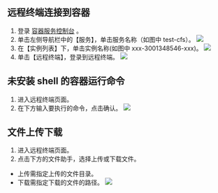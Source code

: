 ## 远程终端连接到容器
1. 登录 [容器服务控制台](http://console.tce.fsphere.cn/ccs) 。
2. 单击左侧导航栏中的【服务】，单击服务名称（如图中 test-cfs）。
![](https://mc.qcloudimg.com/static/img/e76aaac133d58cab5bb486af5d4fe8f8/image.png)
3. 在【实例列表】下，单击实例名称(如图中 xxx-3001348546-xxx)。
![](https://mc.qcloudimg.com/static/img/071d0a9a03556de5d89609ebfc9fe8b2/image.png)
4. 单击【远程终端】，登录到远程终端。
![](https://mc.qcloudimg.com/static/img/f25ceb97f938d6c904216c67a0fc7979/image.png)

## 未安装 shell 的容器运行命令
1. 进入远程终端页面。
2. 在下方输入要执行的命令，点击确认。
![](https://mc.qcloudimg.com/static/img/c833c1d4fee0f8ff3fd8d3d6015793be/image.png)

## 文件上传下载
1. 进入远程终端页面。
2. 点击下方的文件助手，选择上传或下载文件。
 - 上传需指定上传的文件目录。
 - 下载需指定下载的文件的路径。
![](https://mc.qcloudimg.com/static/img/b026f18e6ef62f01ffdb8d69b11a582d/image.png)

